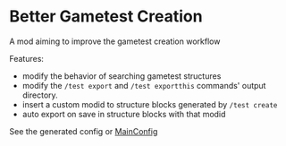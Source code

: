 # Better Gametest Creation

A mod aiming to improve the gametest creation workflow

Features:
- modify the behavior of searching gametest structures
- modify the `/test export` and `/test exportthis` commands' output directory.
- insert a custom modid to structure blocks generated by `/test create`
- auto export on save in structure blocks with that modid

See the generated config or [MainConfig](src/main/java/io/github/anonymous123_code/better_gametest_creation/BetterGametestCreationMod.java#L33)

